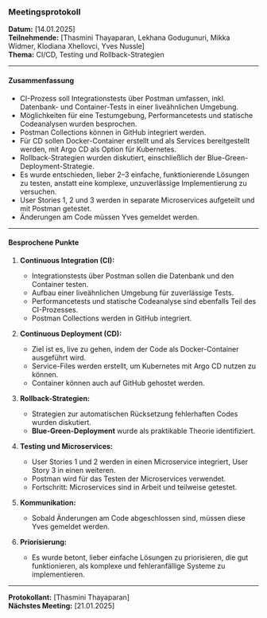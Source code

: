 ### **Meetingsprotokoll**

**Datum:** [14.01.2025]  
**Teilnehmende:** [Thasmini Thayaparan, Lekhana Godugunuri, Mikka Widmer, Klodiana Xhellovci, Yves Nussle]  
**Thema:** CI/CD, Testing und Rollback-Strategien

---

#### **Zusammenfassung**

- CI-Prozess soll Integrationstests über Postman umfassen, inkl. Datenbank- und Container-Tests in einer liveähnlichen Umgebung.
- Möglichkeiten für eine Testumgebung, Performancetests und statische Codeanalysen wurden besprochen.
- Postman Collections können in GitHub integriert werden.
- Für CD sollen Docker-Container erstellt und als Services bereitgestellt werden, mit Argo CD als Option für Kubernetes.
- Rollback-Strategien wurden diskutiert, einschließlich der Blue-Green-Deployment-Strategie.
- Es wurde entschieden, lieber 2–3 einfache, funktionierende Lösungen zu testen, anstatt eine komplexe, unzuverlässige Implementierung zu versuchen.
- User Stories 1, 2 und 3 werden in separate Microservices aufgeteilt und mit Postman getestet.
- Änderungen am Code müssen Yves gemeldet werden.

---

#### **Besprochene Punkte**

1. **Continuous Integration (CI):**
    
    - Integrationstests über Postman sollen die Datenbank und den Container testen.
    - Aufbau einer liveähnlichen Umgebung für zuverlässige Tests.
    - Performancetests und statische Codeanalyse sind ebenfalls Teil des CI-Prozesses.
    - Postman Collections werden in GitHub integriert.
2. **Continuous Deployment (CD):**
    
    - Ziel ist es, live zu gehen, indem der Code als Docker-Container ausgeführt wird.
    - Service-Files werden erstellt, um Kubernetes mit Argo CD nutzen zu können.
    - Container können auch auf GitHub gehostet werden.
3. **Rollback-Strategien:**
    
    - Strategien zur automatischen Rücksetzung fehlerhaften Codes wurden diskutiert.
    - **Blue-Green-Deployment** wurde als praktikable Theorie identifiziert.
4. **Testing und Microservices:**
    
    - User Stories 1 und 2 werden in einen Microservice integriert, User Story 3 in einen weiteren.
    - Postman wird für das Testen der Microservices verwendet.
    - Fortschritt: Microservices sind in Arbeit und teilweise getestet.
5. **Kommunikation:**
    
    - Sobald Änderungen am Code abgeschlossen sind, müssen diese Yves gemeldet werden.
6. **Priorisierung:**
    
    - Es wurde betont, lieber einfache Lösungen zu priorisieren, die gut funktionieren, als komplexe und fehleranfällige Systeme zu implementieren.

---

**Protokollant:** [Thasmini Thayaparan]  
**Nächstes Meeting:** [21.01.2025]
